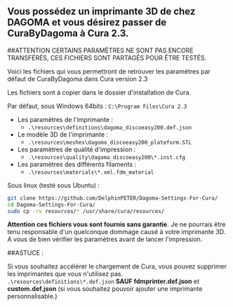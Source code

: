 ## Vous possédez un imprimante 3D de chez DAGOMA et vous désirez passer de CuraByDagoma à Cura 2.3.

##ATTENTION CERTAINS PARAMÈTRES NE SONT PAS ENCORE TRANSFÉRÉS, CES FICHIERS SONT PARTAGÉS POUR ÊTRE TESTÉS.

Voici les fichiers qui vous permettront de retrouver les paramètres par défaut de CuraByDagoma dans Cura version 2.3

Les fichiers sont à copier dans le dossier d'installation de Cura.

Par défaut, sous Windows 64bits :
`C:\Program Files\Cura 2.3`

- Les paramètres de l'imprimante :
  - `.\resources\definitions\dagoma_discoeasy200.def.json`
- Le modèle 3D de l'imprimante :
  - `.\resources\meshes\dagoma_discoeasy200_plateform.STL`
- Les paramètres de qualité d'impression :
  - `.\resources\quality\dagoma_discoeasy200\*.inst.cfg`
- Les paramètres des différents filaments :
  - `.\resources\materials\*.xml.fdm_material`
  
Sous linux (testé sous Ubuntu) : 

```bash
git clone https://github.com/DelphinPETER/Dagoma-Settings-For-Cura/
cd Dagoma-Settings-For-Cura/
sudo cp -rv resources/* /usr/share/cura/resources/
```

**Attention ces fichiers vous sont fournis sans garantie**. Je ne pourrais être tenu responsable d'un quelconque dommage causé à votre imprimante 3D. A vous de bien vérifier les paramètres avant de lancer l'impression.

##ASTUCE :

Si vous souhaitez accélérer le chargement de Cura, vous pouvez supprimer les imprimantes que vous n'utilisez pas.
`.\resources\definitions\*.def.json` **SAUF fdmprinter.def.json** et **custom.def.json** (si vous souhaitez pouvoir ajouter une imprimante personnalisable.)

